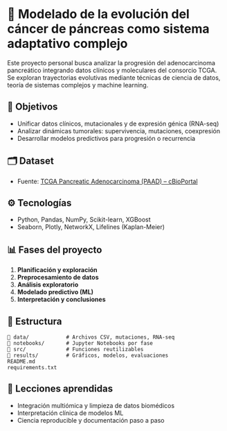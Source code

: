 # 🧬 Modelado de la evolución del cáncer de páncreas como sistema adaptativo complejo

Este proyecto personal busca analizar la progresión del adenocarcinoma pancreático integrando datos clínicos y moleculares del consorcio TCGA. Se exploran trayectorias evolutivas mediante técnicas de ciencia de datos, teoría de sistemas complejos y machine learning.

## 📌 Objetivos

- Unificar datos clínicos, mutacionales y de expresión génica (RNA-seq)
- Analizar dinámicas tumorales: supervivencia, mutaciones, coexpresión
- Desarrollar modelos predictivos para progresión o recurrencia

## 🗂️ Dataset

- Fuente: [TCGA Pancreatic Adenocarcinoma (PAAD) – cBioPortal](https://www.cbioportal.org/study/summary?id=paad_tcga)

## ⚙️ Tecnologías

- Python, Pandas, NumPy, Scikit-learn, XGBoost
- Seaborn, Plotly, NetworkX, Lifelines (Kaplan-Meier)

## 📊 Fases del proyecto

1. **Planificación y exploración**  
2. **Preprocesamiento de datos**  
3. **Análisis exploratorio**  
4. **Modelado predictivo (ML)**  
5. **Interpretación y conclusiones**

## 📁 Estructura

```
📂 data/            # Archivos CSV, mutaciones, RNA-seq
📂 notebooks/       # Jupyter Notebooks por fase
📂 src/             # Funciones reutilizables
📂 results/         # Gráficos, modelos, evaluaciones
README.md
requirements.txt
```

## 🧠 Lecciones aprendidas

- Integración multiómica y limpieza de datos biomédicos
- Interpretación clínica de modelos ML
- Ciencia reproducible y documentación paso a paso
